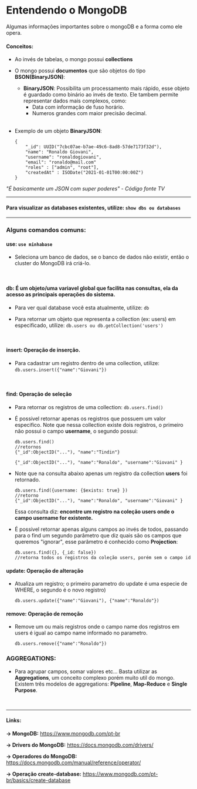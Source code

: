 # Entendendo o MongoDB

Algumas informações importantes sobre o mongoDB e a forma como ele opera.

#### **Conceitos:**

- Ao invés de tabelas, o mongo possui **collections**

- O mongo possui **documentos** que são objetos do tipo **BSON(BinaryJSON)**:
	- **BinaryJSON**: Possibilita um processamento mais rápido, esse objeto é guardado como binário ao invés de texto. Ele tambem permite representar dados mais complexos, como:
		- Data com informação de fuso horário.
		- Numeros grandes com maior precisão decimal. 
	
	<br>

- Exemplo de um objeto **BinaryJSON**:	
	```
	{
		"_id": UUID("7cbc07ae-b7ae-49c6-8ad8-57de7173f32d"),
		"name": "Ronaldo Giovani",
		"username": "ronaldogiovani",
		"email": "ronaldo@mail.com"
		"roles" : ["admin", "root"],
		"createdAt" : ISODate("2021-01-01T00:00:00Z")
	}
	```
*"É basicamente um JSON com super poderes" - Código fonte TV*

---

#### **Para visualizar as databases existentes, utilize:** ```show dbs ou databases```

---

### **Alguns comandos comuns:**

#### **use:** ```use minhabase``` 
- Seleciona um banco de dados, se o banco de dados não existir, então o cluster do MongoDB irá criá-lo.

<br>

#### **db:** É um objeto/uma variavel global que facilita nas consultas, ela da acesso as principais operações do sistema.

- Para ver qual database você esta atualmente, utilize: ```db```

- Para retornar um objeto que representa a collection (ex: users) em especificado, utilize: ```db.users ou db.getCollection('users')```

<br>

#### **insert:** Operação de inserção.
- Para cadastrar um registro dentro de uma collection, utilize: ```db.users.insert({"name":"Giovani"})```

<br>

#### **find:**  Operação de seleção
- Para retornar os registros de uma collection: ``` db.users.find() ```

- É possivel retornar apenas os registros que possuem um valor especifico. Note que nessa collection existe dois registros, o primeiro não possui o campo **username**, o segundo possui:
	```
	db.users.find()
	//retornos
	{"_id":ObjectID("..."), "name":"Tindin"}

	{"_id":ObjectID("..."), "name":"Ronaldo", "username":"Giovani" }
	```

- Note que na consulta abaixo apenas um registro da collection **users** foi retornado.
	```
	db.users.find({username: {$exists: true} })
	//retorno
	{"_id":ObjectID("..."), "name":"Ronaldo", "username":"Giovani" }
	```
	Essa consulta diz: **encontre um registro na coleção users onde o campo username for existente.**

- É possivel retornar apenas alguns campos ao invés de todos, passando para o find um segundo parâmetro que diz quais são os campos que queremos "ignorar", esse parâmetro é conhecido como **Projection**:
	```
	db.users.find({}, {_id: false}) 
	//retorna todos os registros da coleção users, porém sem o campo id
	```

#### **update:** Operação de alteração
- Atualiza um registro; o primeiro parametro do update é uma especie de WHERE, o segundo é o novo registro)

	```
	db.users.update({"name":"Giovani"), {"name":"Ronaldo"})
	```
#### **remove:** Operação de remoção
- Remove um ou mais registros onde o campo name dos registros em users é igual ao campo name informado no parametro.
	```
	db.users.remove({"name":"Ronaldo"})
	```


### **AGGREGATIONS:** 
- Para agrupar campos, somar valores etc... Basta utilizar as **Aggregations**, um conceito complexo porém muito util do mongo. Existem três modelos de aggregations: **Pipeline**, **Map-Reduce** e **Single Purpose**.

<br>

---

#### **Links:**

**→ MongoDB:** https://www.mongodb.com/pt-br

**→  Drivers do MongoDB:** https://docs.mongodb.com/drivers/

**→  Operadores do MongoDB:** https://docs.mongodb.com/manual/reference/operator/

**→  Operação create-database:** https://www.mongodb.com/pt-br/basics/create-database
